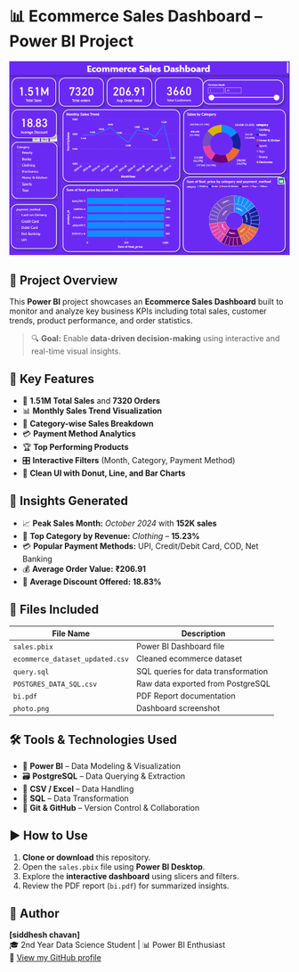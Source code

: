 # 📊 **Ecommerce Sales Dashboard – Power BI Project**

![Dashboard Preview](./photo.png)

## 🚀 **Project Overview**
This **Power BI** project showcases an **Ecommerce Sales Dashboard** built to monitor and analyze key business KPIs including total sales, customer trends, product performance, and order statistics.

> 🔍 **Goal:** Enable **data-driven decision-making** using interactive and real-time visual insights.

## 📌 **Key Features**
- 🛒 **1.51M Total Sales** and **7320 Orders**
- 📊 **Monthly Sales Trend Visualization**
- 🧾 **Category-wise Sales Breakdown**
- 💳 **Payment Method Analytics**
- 🏆 **Top Performing Products**
- 🎛️ **Interactive Filters** (Month, Category, Payment Method)
- 🎨 **Clean UI with Donut, Line, and Bar Charts**

## 🧠 **Insights Generated**
- 📈 **Peak Sales Month:** *October 2024* with **152K sales**
- 🧥 **Top Category by Revenue:** *Clothing* – **15.23%**
- 💳 **Popular Payment Methods:** UPI, Credit/Debit Card, COD, Net Banking
- 💰 **Average Order Value:** **₹206.91**
- 🔖 **Average Discount Offered:** **18.83%**

## 📂 **Files Included**
| File Name                     | Description                            |
|------------------------------|----------------------------------------|
| `sales.pbix`                 | Power BI Dashboard file                |
| `ecommerce_dataset_updated.csv` | Cleaned ecommerce dataset           |
| `query.sql`                  | SQL queries for data transformation    |
| `POSTGRES_DATA_SQL.csv`      | Raw data exported from PostgreSQL      |
| `bi.pdf`                     | PDF Report documentation               |
| `photo.png`                  | Dashboard screenshot                   |


## 🛠️ **Tools & Technologies Used**
- 🧩 **Power BI** – Data Modeling & Visualization  
- 🗃️ **PostgreSQL** – Data Querying & Extraction  
- 💾 **CSV / Excel** – Data Handling  
- 🧪 **SQL** – Data Transformation  
- 🐙 **Git & GitHub** – Version Control & Collaboration

## ▶️ **How to Use**
1. **Clone or download** this repository.
2. Open the `sales.pbix` file using **Power BI Desktop**.
3. Explore the **interactive dashboard** using slicers and filters.
4. Review the PDF report (`bi.pdf`) for summarized insights.

## 👤 **Author**
**[siddhesh chavan]**  
🎓 2nd Year Data Science Student | 📊 Power BI Enthusiast  
🔗 [View my GitHub profile]([https://github.com/yourusername](https://github.com/Siddheshchavan24))

